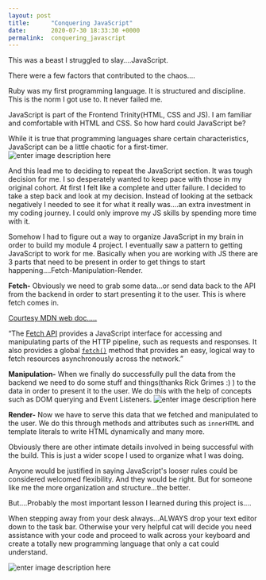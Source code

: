 ```yaml
---
layout: post
title:      "Conquering JavaScript"
date:       2020-07-30 18:33:30 +0000
permalink:  conquering_javascript
---
```



This was a beast I struggled to slay….JavaScript.

There were a few factors that contributed to the chaos….

Ruby was my first programming language. It is structured and discipline. This is the norm I got use to. It never failed me.

JavaScript is part of the Frontend Trinity(HTML, CSS and JS). I am familiar and comfortable with HTML and CSS. So how hard could JavaScript be?

While it is true that programming languages share certain characteristics, JavaScript can be a little chaotic for a first-timer.
![enter image description here](https://i.ibb.co/tKHnSYy/es9fpe3llr3z.jpg)

And this lead me to deciding to repeat the JavaScript section. It was tough decision for me. I so desperately wanted to keep pace with those in my original cohort. At first I felt like a complete and utter failure. I decided to take a step back and look at my decision. Instead of looking at the setback negatively I needed to see it for what it really was….an extra investment in my coding journey. I could only improve my JS skills by spending more time with it.

Somehow I had to figure out a way to organize JavaScript in my brain in order to build my module 4 project. I eventually saw a pattern to getting JavaScript to work for me. Basically when you are working with JS there are 3 parts that need to be present in order to get things to start happening….Fetch-Manipulation-Render. 

**Fetch-** Obviously we need to grab some data...or send data back to the API from the backend in order to start presenting it to the user. This is where fetch comes in.

[Courtesy MDN web doc…..](https://developer.mozilla.org/en-US/docs/Web/API/Fetch_API/Using_Fetch)

“The [Fetch API](https://developer.mozilla.org/en-US/docs/Web/API/Fetch_API)  provides a JavaScript interface for accessing and manipulating parts of the HTTP pipeline, such as requests and responses. It also provides a global [`fetch()`](https://developer.mozilla.org/en-US/docs/Web/API/GlobalFetch/fetch)  method that provides an easy, logical way to fetch resources asynchronously across the network.” 

**Manipulation-** When we finally do successfully pull the data from the backend we need to do some stuff and things(thanks Rick Grimes :) ) to the data in order to present it to the user. We do this with the help of concepts such as DOM querying and Event Listeners.
  ![enter image description here](https://media2.giphy.com/media/11sClUt4JRNrZC/giphy.gif?cid=ecf05e47kvreqthitg4ec5ti3gltsyenf7en1wi0ki1r0bcl&rid=giphy.gif)

**Render-** Now we have to serve this data that we fetched and manipulated to the user. We do this through methods and attributes such as `innerHTML` and template literals to write HTML dynamically and many more.

Obviously there are other intimate details involved in being successful with the build. This is just a wider scope I used to organize what I was doing.

Anyone would be justified in saying JavaScript's looser rules could be considered welcomed flexibility. And they would be right. But for someone like me the more organization and structure...the better.

But....Probably the most important lesson I learned during this project is….

When stepping away from your desk always...ALWAYS drop your text editor down to the task bar. Otherwise your very helpful cat will decide you need assistance with your code and proceed to walk across your keyboard and create a totally new programming language that only a cat could understand.

![enter image description here](https://media3.giphy.com/media/VTc0g9IKEpLAk/giphy.gif?cid=ecf05e47j6vhv5z84lfqlr15tf7z1ly0cgdtt6ad0u68220z&rid=giphy.gif)

